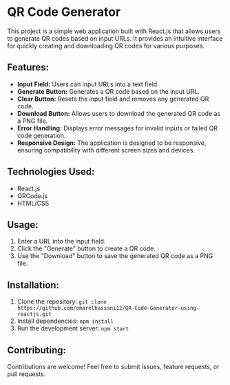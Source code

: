 # QR Code Generator

This project is a simple web application built with React.js that allows users to generate QR codes based on input URLs. It provides an intuitive interface for quickly creating and downloading QR codes for various purposes.

## Features:
- **Input Field:** Users can input URLs into a text field.
- **Generate Button:** Generates a QR code based on the input URL.
- **Clear Button:** Resets the input field and removes any generated QR code.
- **Download Button:** Allows users to download the generated QR code as a PNG file.
- **Error Handling:** Displays error messages for invalid inputs or failed QR code generation.
- **Responsive Design:** The application is designed to be responsive, ensuring compatibility with different screen sizes and devices.

## Technologies Used:
- React.js
- QRCode.js
- HTML/CSS

## Usage:
1. Enter a URL into the input field.
2. Click the "Generate" button to create a QR code.
3. Use the "Download" button to save the generated QR code as a PNG file.

## Installation:
1. Clone the repository: `git clone https://github.com/omarelhassani12/QR-Code-Generator-using-reactjs.git`
2. Install dependencies: `npm install`
3. Run the development server: `npm start`

## Contributing:
Contributions are welcome! Feel free to submit issues, feature requests, or pull requests.
